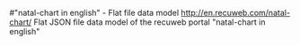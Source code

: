 #"natal-chart in english" - Flat file data model
http://en.recuweb.com/natal-chart/
Flat JSON file data model of the recuweb portal "natal-chart in english"
